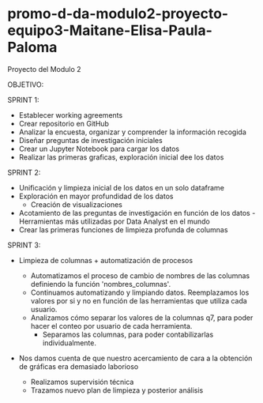 # promo-d-da-modulo2-proyecto-equipo3-Maitane-Elisa-Paula-Paloma
Proyecto del Modulo 2

OBJETIVO:




SPRINT 1:
- Establecer working agreements
- Crear repositorio en GitHub
- Analizar la encuesta, organizar y comprender la información recogida
- Diseñar preguntas de investigación iniciales
- Crear un Jupyter Notebook para cargar los datos
- Realizar las primeras graficas, exploración inicial dee los datos

SPRINT 2:
- Unificación y limpieza inicial de los datos en un solo dataframe
- Exploración en mayor profundidad de los datos
    - Creación de visualizaciones
- Acotamiento de las preguntas de investigación en función de los datos
    -Herramientas más utilizadas por Data Analyst en el mundo
- Crear las primeras funciones de limpieza profunda de columnas

SPRINT 3:
- Limpieza de columnas + automatización de procesos
    - Automatizamos el proceso de cambio de nombres de las columnas definiendo la función 'nombres_columnas'.
    - Continuamos automatizando y limpiando datos. Reemplazamos los valores por si y no en función de las herramientas que utiliza cada usuario.
    - Analizamos cómo separar los valores de la columnas q7, para poder hacer el conteo por usuario de cada herramienta.
        - Separamos las columnas, para poder contabilizarlas individualmente.

- Nos damos cuenta de que nuestro acercamiento de cara a la obtención de gráficas era demasiado laborioso
    - Realizamos supervisión técnica
    - Trazamos nuevo plan de limpieza y posterior análisis
